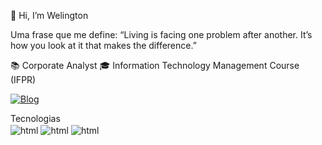👋 Hi, I’m Welington

Uma frase que me define:
“Living is facing one problem after another. It’s how you look at it that makes the difference.”

📚 Corporate Analyst
🎓 Information Technology Management Course (IFPR)

[![Blog](https://img.shields.io/badge/LinkedIn-0077B5?style=for-the-badge&logo=linkedin&logoColor=white)](https://www.linkedin.com/in/welington-ramos-8693271b0/)

Tecnologias
<br/>
  <img align="center" alt="html" src="https://img.shields.io/badge/HTML-239120?style=for-the-badge&logo=html5&logoColor=white"/>
  <img align="center" alt="html" src="https://img.shields.io/badge/Python-3776AB?style=for-the-badge&logo=python&logoColor=white"/>
  <img align="center" alt="html" src="https://img.shields.io/badge/Jira-0052CC?style=for-the-badge&logo=Jira&logoColor=white"/>
